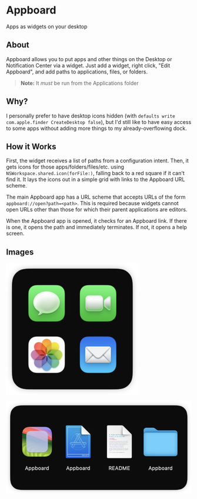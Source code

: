 # Appboard

Apps as widgets on your desktop 

## About

Appboard allows you to put apps and other things on the Desktop or Notification Center via a widget. Just add a widget, right click, "Edit Appboard", and add paths to applications, files, or folders.

> **Note:** It _must_ be run from the Applications folder

## Why?

I personally prefer to have desktop icons hidden (with `defaults write com.apple.finder CreateDesktop false`), but I'd still like to have easy access to some apps without adding more things to my already-overflowing dock.

## How it Works

First, the widget receives a list of paths from a configuration intent. Then, it gets icons for those apps/folders/files/etc. using `NSWorkspace.shared.icon(forFile:)`, falling back to a red square if it can't find it. It lays the icons out in a simple grid with links to the Appboard URL scheme.

The main Appboard app has a URL scheme that accepts URLs of the form `appboard://open?path=<path>`. This is required because widgets cannot open URLs other than those for which their parent applications are editors.

When the Appboard app is opened, it checks for an Appboard link. If there is one, it opens the path and immediately terminates. If not, it opens a help screen.

## Images

![The default simple configuration](./media/simple.png)

![A configuration with files, folders, and names](./media/names.png)
